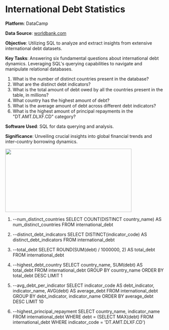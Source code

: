 
# **International Debt Statistics**

**Platform**: DataCamp

**Data Source**: [worldbank.com](https://www.worldbank.org)

**Objective**: Utilizing SQL to analyze and extract insights from extensive international debt datasets.

**Key Tasks**:
Answering six fundamental questions about international debt dynamics.
Leveraging SQL's querying capabilities to navigate and manipulate relational databases.

1. What is the number of distinct countries present in the database?
2. What are the distinct debt indicators?
3. What is the total amount of debt owed by all the countries present in the table, in millions?
4. What country has the highest amount of debt?
5. What is the average amount of debt across different debt indicators?
6. What is the highest amount of principal repayments in the "DT.AMT.DLXF.CD" category?


**Software Used**: SQL for data querying and analysis.

**Significance**: Unveiling crucial insights into global financial trends and inter-country borrowing dynamics.

<img src="https://github.com/Nowosied/International.Debt/assets/149282488/7fe97bbc-c549-4784-8d74-67680253b579" width="400" height="200">

1. --num_distinct_countries
SELECT COUNT(DISTINCT country_name) AS num_distinct_countries
FROM international_debt

2. --distinct_debt_indicators
SELECT DISTINCT(indicator_code) AS distinct_debt_indicators
FROM international_debt

3. --total_debt
SELECT ROUND(SUM(debt) / 1000000, 2) AS total_debt
FROM international_debt

4. --highest_debt_country
SELECT country_name, SUM(debt) AS total_debt
FROM international_debt
GROUP BY country_name
ORDER BY total_debt DESC
LIMIT 1

5. --avg_debt_per_indicator
SELECT indicator_code AS debt_indicator, indicator_name, AVG(debt) AS average_debt 
FROM international_debt 
GROUP BY debt_indicator, indicator_name
ORDER BY average_debt DESC
LIMIT 10

6. --highest_principal_repayment
SELECT country_name, indicator_name
FROM international_debt 
WHERE debt = (SELECT MAX(debt)
			  FROM international_debt
			 WHERE indicator_code = 'DT.AMT.DLXF.CD')







